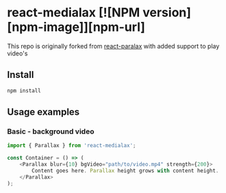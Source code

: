 # react-medialax [![NPM version][npm-image]][npm-url]

This repo is originally forked from [react-paralax](https://www.npmjs.com/package/react-parallax) with added support to play video's

## Install

```sh
npm install
```

<!-- ### [Demo on codesandbox](https://codesandbox.io/embed/r0yEkozrw?view=preview) -->

## Usage examples

### Basic - background video

```javascript
import { Parallax } from 'react-medialax';

const Container = () => (
    <Parallax blur={10} bgVideo="path/to/video.mp4" strength={200}>
        Content goes here. Parallax height grows with content height.
    </Parallax>
);
```
